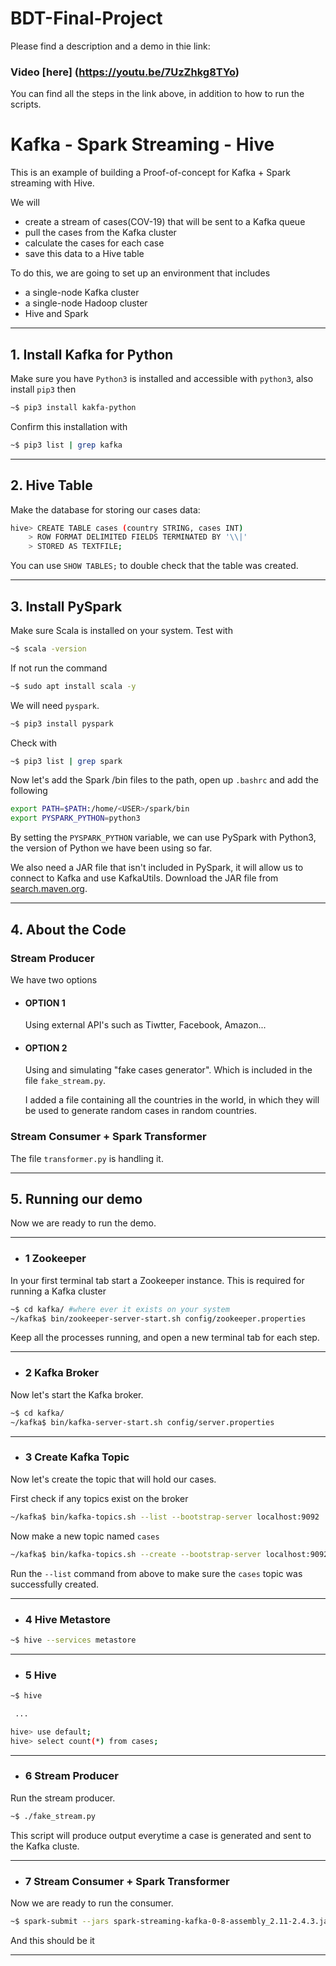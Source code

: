 # BDT-Final-Project

Please find a description and a demo in thie link:
### Video [here] (https://youtu.be/7UzZhkg8TYo)


You can find all the steps in the link above, in addition to how to run the scripts.

# Kafka - Spark Streaming - Hive


This is an example of building a Proof-of-concept for Kafka + Spark streaming with Hive. 

We will 
* create a stream of cases(COV-19) that will be sent to a Kafka queue
* pull the cases from the Kafka cluster
* calculate the cases for each case
* save this data to a Hive table

To do this, we are going to set up an environment that includes 
* a single-node Kafka cluster
* a single-node Hadoop cluster
* Hive and Spark

---
## 1. Install Kafka for Python

Make sure you have `Python3` is installed and accessible with `python3`, also install `pip3` then

``` bash
~$ pip3 install kakfa-python 
```

Confirm this installation with 

``` bash
~$ pip3 list | grep kafka
```
---
## 2. Hive Table

Make the database for storing our cases data:

``` bash
hive> CREATE TABLE cases (country STRING, cases INT)
    > ROW FORMAT DELIMITED FIELDS TERMINATED BY '\\|'
    > STORED AS TEXTFILE;
```

You can use `SHOW TABLES;` to double check that the table was created.

---
## 3. Install PySpark

Make sure Scala is installed on your system.
Test with 
```bash
~$ scala -version
```
If not run the command

```bash
~$ sudo apt install scala -y
```


We will need `pyspark`.

``` bash
~$ pip3 install pyspark
```

Check with
```bash
~$ pip3 list | grep spark
```

Now let's add the Spark /bin files to the path, open up `.bashrc` and add the following
```bash
export PATH=$PATH:/home/<USER>/spark/bin
export PYSPARK_PYTHON=python3
```

By setting the `PYSPARK_PYTHON` variable, we can use PySpark with Python3, the version of Python we have been using so far.


We also need a JAR file that isn't included in PySpark, it will allow us to connect to Kafka and use KafkaUtils.
Download the JAR file from [search.maven.org](https://search.maven.org/search?q=a:spark-streaming-kafka-0-8-assembly_2.11).


---
## 4. About the Code

### Stream Producer

We have two options

* #### OPTION 1
    Using external API's such as Tiwtter, Facebook, Amazon...

* #### OPTION 2
    Using and simulating "fake cases generator". Which is included in the file `fake_stream.py`. 

    I added a file containing all the countries in the world, in which they will be used to generate random cases in random countries.

### Stream Consumer + Spark Transformer

The file `transformer.py` is handling it.  

---
## 5. Running our demo

Now we are ready to run the demo.

---
* ### 1 Zookeeper

In your first terminal tab start a Zookeeper instance. This is required for running a Kafka cluster

```bash
~$ cd kafka/ #where ever it exists on your system
~/kafka$ bin/zookeeper-server-start.sh config/zookeeper.properties
```

Keep all the processes running, and open a new terminal tab for each step.

---
* ### 2 Kafka Broker

Now let's start the Kafka broker.

```bash
~$ cd kafka/
~/kafka$ bin/kafka-server-start.sh config/server.properties
```

---
* ### 3 Create Kafka Topic

Now let's create the topic that will hold our cases.

First check if any topics exist on the broker

```bash
~/kafka$ bin/kafka-topics.sh --list --bootstrap-server localhost:9092
```

Now make a new topic named `cases`

```bash
~/kafka$ bin/kafka-topics.sh --create --bootstrap-server localhost:9092 --replication-factor 1 --partitions 1 --topic cases
```

Run the `--list` command from above to make sure the `cases` topic was successfully created.


---
* ### 4 Hive Metastore

``` bash
~$ hive --services metastore
```

---
* ### 5 Hive


```bash
~$ hive

 ...

hive> use default;
hive> select count(*) from cases;
```

---
* ### 6 Stream Producer

Run the stream producer. 

```bash
~$ ./fake_stream.py
```

This script will produce output everytime a case is generated and sent to the Kafka cluste.

---
* ### 7 Stream Consumer + Spark Transformer

Now we are ready to run the consumer.
```bash
~$ spark-submit --jars spark-streaming-kafka-0-8-assembly_2.11-2.4.3.jar transformer.py
```
And this should be it

---

